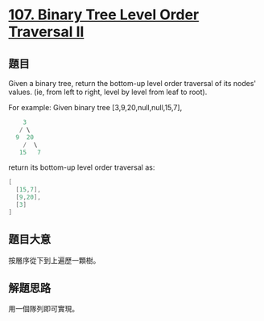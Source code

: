 # [107. Binary Tree Level Order Traversal II](https://leetcode.com/problems/binary-tree-level-order-traversal-ii/)

## 題目

Given a binary tree, return the bottom-up level order traversal of its nodes' values. (ie, from left to right, level by level from leaf to root).

For example:
Given binary tree [3,9,20,null,null,15,7],

```c
    3
   / \
  9  20
    /  \
   15   7
```

return its bottom-up level order traversal as:


```c
[
  [15,7],
  [9,20],
  [3]
]
```
 

## 題目大意

按層序從下到上遍歷一顆樹。

## 解題思路

用一個隊列即可實現。



